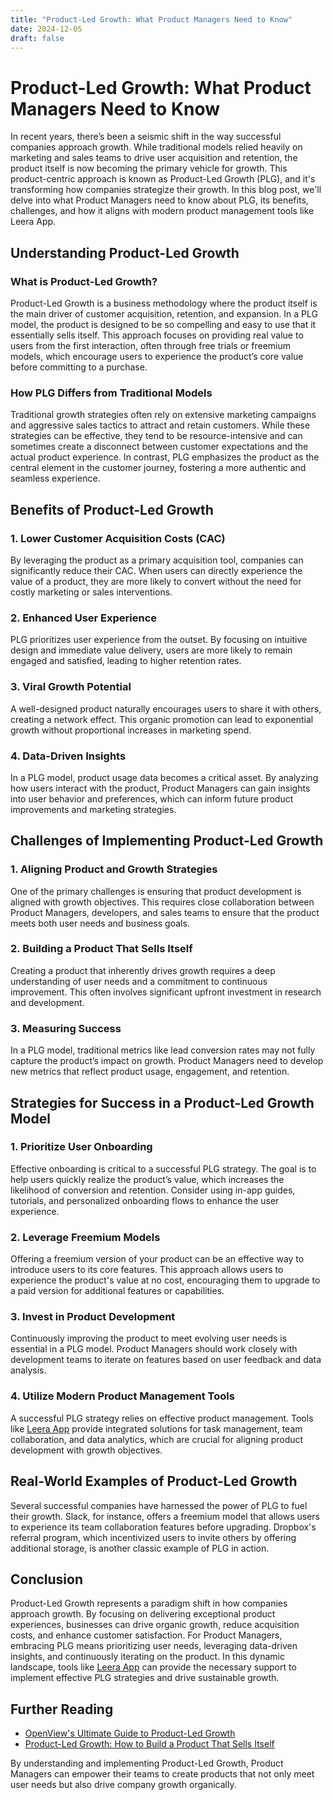 ```yaml
---
title: "Product-Led Growth: What Product Managers Need to Know"
date: 2024-12-05
draft: false
---
```

# Product-Led Growth: What Product Managers Need to Know

In recent years, there’s been a seismic shift in the way successful companies approach growth. While traditional models relied heavily on marketing and sales teams to drive user acquisition and retention, the product itself is now becoming the primary vehicle for growth. This product-centric approach is known as Product-Led Growth (PLG), and it's transforming how companies strategize their growth. In this blog post, we'll delve into what Product Managers need to know about PLG, its benefits, challenges, and how it aligns with modern product management tools like Leera App.

## Understanding Product-Led Growth

### What is Product-Led Growth?

Product-Led Growth is a business methodology where the product itself is the main driver of customer acquisition, retention, and expansion. In a PLG model, the product is designed to be so compelling and easy to use that it essentially sells itself. This approach focuses on providing real value to users from the first interaction, often through free trials or freemium models, which encourage users to experience the product’s core value before committing to a purchase.

### How PLG Differs from Traditional Models

Traditional growth strategies often rely on extensive marketing campaigns and aggressive sales tactics to attract and retain customers. While these strategies can be effective, they tend to be resource-intensive and can sometimes create a disconnect between customer expectations and the actual product experience. In contrast, PLG emphasizes the product as the central element in the customer journey, fostering a more authentic and seamless experience.

## Benefits of Product-Led Growth

### 1. Lower Customer Acquisition Costs (CAC)

By leveraging the product as a primary acquisition tool, companies can significantly reduce their CAC. When users can directly experience the value of a product, they are more likely to convert without the need for costly marketing or sales interventions.

### 2. Enhanced User Experience

PLG prioritizes user experience from the outset. By focusing on intuitive design and immediate value delivery, users are more likely to remain engaged and satisfied, leading to higher retention rates.

### 3. Viral Growth Potential

A well-designed product naturally encourages users to share it with others, creating a network effect. This organic promotion can lead to exponential growth without proportional increases in marketing spend.

### 4. Data-Driven Insights

In a PLG model, product usage data becomes a critical asset. By analyzing how users interact with the product, Product Managers can gain insights into user behavior and preferences, which can inform future product improvements and marketing strategies.

## Challenges of Implementing Product-Led Growth

### 1. Aligning Product and Growth Strategies

One of the primary challenges is ensuring that product development is aligned with growth objectives. This requires close collaboration between Product Managers, developers, and sales teams to ensure that the product meets both user needs and business goals.

### 2. Building a Product That Sells Itself

Creating a product that inherently drives growth requires a deep understanding of user needs and a commitment to continuous improvement. This often involves significant upfront investment in research and development.

### 3. Measuring Success

In a PLG model, traditional metrics like lead conversion rates may not fully capture the product’s impact on growth. Product Managers need to develop new metrics that reflect product usage, engagement, and retention.

## Strategies for Success in a Product-Led Growth Model

### 1. Prioritize User Onboarding

Effective onboarding is critical to a successful PLG strategy. The goal is to help users quickly realize the product’s value, which increases the likelihood of conversion and retention. Consider using in-app guides, tutorials, and personalized onboarding flows to enhance the user experience.

### 2. Leverage Freemium Models

Offering a freemium version of your product can be an effective way to introduce users to its core features. This approach allows users to experience the product's value at no cost, encouraging them to upgrade to a paid version for additional features or capabilities.

### 3. Invest in Product Development

Continuously improving the product to meet evolving user needs is essential in a PLG model. Product Managers should work closely with development teams to iterate on features based on user feedback and data analysis.

### 4. Utilize Modern Product Management Tools

A successful PLG strategy relies on effective product management. Tools like [Leera App](https://leera.app) provide integrated solutions for task management, team collaboration, and data analytics, which are crucial for aligning product development with growth objectives.

## Real-World Examples of Product-Led Growth

Several successful companies have harnessed the power of PLG to fuel their growth. Slack, for instance, offers a freemium model that allows users to experience its team collaboration features before upgrading. Dropbox's referral program, which incentivized users to invite others by offering additional storage, is another classic example of PLG in action.

## Conclusion

Product-Led Growth represents a paradigm shift in how companies approach growth. By focusing on delivering exceptional product experiences, businesses can drive organic growth, reduce acquisition costs, and enhance customer satisfaction. For Product Managers, embracing PLG means prioritizing user needs, leveraging data-driven insights, and continuously iterating on the product. In this dynamic landscape, tools like [Leera App](https://leera.app) can provide the necessary support to implement effective PLG strategies and drive sustainable growth.

## Further Reading

- [OpenView's Ultimate Guide to Product-Led Growth](https://openviewpartners.com/product-led-growth/)
- [Product-Led Growth: How to Build a Product That Sells Itself](https://productled.com/blog/product-led-growth/)

By understanding and implementing Product-Led Growth, Product Managers can empower their teams to create products that not only meet user needs but also drive company growth organically.